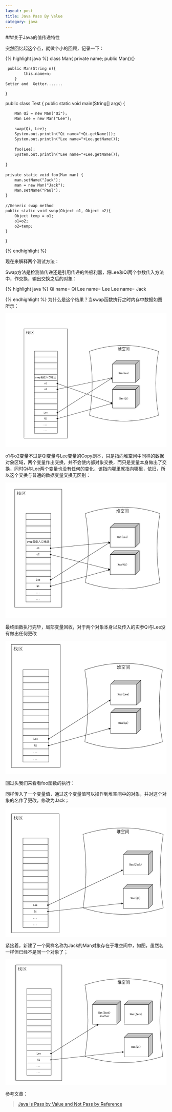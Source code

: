 ```yaml
---
layout: post
title: Java Pass By Value
category: java
---
```

###关于Java的值传递特性

突然回忆起这个点，就做个小的回顾，记录一下：

{% highlight java %}
class Man{
     private name;
     public Man(){}
         
     public Man(String n){
            this.name=n;
        }
    Setter and  Getter.......
}

public class Test {
    public static void main(String[] args) {
         
        Man Qi = new Man("Qi"); 
        Man Lee = new Man("Lee"); 
         
        swap(Qi, Lee);
        System.out.println("Qi name="+Qi.getName());
        System.out.println("Lee name="+Lee.getName());
         
        foo(Lee);
        System.out.println("Lee name="+Lee.getName());
         
    }
 
    private static void foo(Man man) { 
        man.setName("Jack"); 
        man = new Man("Jack"); 
        Man.setName("Paul"); 
    }
 
    //Generic swap method
    public static void swap(Object o1, Object o2){
        Object temp = o1;
        o1=o2;
        o2=temp;
    }
}

{% endhighlight %}

现在来解释两个测试方法：

Swap方法是检测值传递还是引用传递的终极利器，将Lee和Qi两个参数传入方法中，作交换，输出交换之后的对象：

{% highlight java %}
Qi name=  Qi
Lee name= Lee
Lee name= Jack

{% endhighlight %}
为什么是这个结果？当swap函数执行之时内存中数据如图所示：

![swap函数初始化](/assets/img/20150322/swap_begin.PNG)

o1与o2变量不过是Qi变量与Lee变量的Copy副本，只是指向堆空间中同样的数据对象区域，两个变量作出交换，并不会使内部对象交换，而只是变量本身做出了交换，同时Qi与Lee两个变量也没有任何的变化，该指向哪里就指向哪里，依旧，所以这个交换与普通的数据变量交换无区别：

![swap函数交换完成](/assets/img/20150322/swap_over.PNG)

最终函数执行完毕，局部变量回收，对于两个对象本身以及传入的实参Qi与Lee没有做出任何更改

![swap函数执行完，栈区回收](/assets/img/20150322/swap_none.PNG)

回过头我们来看看foo函数的执行：

同样传入了一个变量值，通过这个变量值可以操作到堆空间中的对象，并对这个对象的名作了更改，修改为Jack；

![foo变量名修改](/assets/img/20150322/foo_begin.PNG)

紧接着，新建了一个同样名称为Jack的Man对象存在于堆空间中，如图，虽然名一样但已经不是同一个对象了；

![foo对象更换](/assets/img/20150322/foo_over.PNG)





















参考文章：

>[Java is Pass by Value and Not Pass by Reference](http://www.journaldev.com/3884/java-is-pass-by-value-and-not-pass-by-reference )